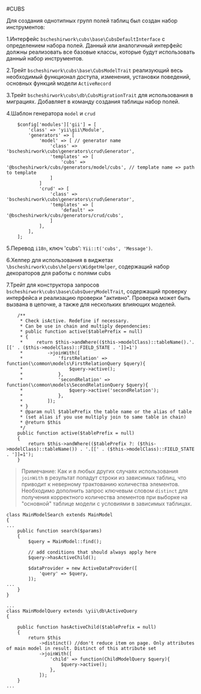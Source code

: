 #CUBS

Для создания однотипных групп полей таблиц был создан набор инструментов:

1.Интерфейс `bscheshirwork\cubs\base\CubsDefaultInterface` с определением набора полей. 
Данный или аналогичный интерфейс должны реализовать все базовые классы, которые будут использовать данный набор инструментов.

2.Трейт `bscheshirwork\cubs\base\CubsModelTrait` реализующий весь необходимый функционал доступа, изменения, установки поведений, 
основных функций модели `ActiveRecord`

3.Трейт `bscheshirwork\cubs\db\CubsMigrationTrait` для использования в миграциях. Добавляет в команду создания таблицы набор полей.

4.Шаблон генератора `model` и `crud`
```
    $config['modules']['gii'] = [
        'class' => 'yii\gii\Module',
        'generators' => [
            'model' => [ // generator name
                'class' => 'bscheshirwork\cubs\generators\crud\Generator',
                'templates' => [
                    'cubs' => '@bscheshirwork/cubs/generators/model/cubs', // template name => path to template
                ]
            ]
            'crud' => [
                'class' => 'bscheshirwork\cubs\generators\crud\Generator',
                'templates' => [
                    'default' => '@bscheshirwork/cubs/generators/crud/cubs',
                ]
            ],
        ],
    ];
```

5.Перевод `i18n`, ключ 'cubs': `Yii::t('cubs', 'Message')`. 

6.Хелпер для использования в виджетах `\bscheshirwork\cubs\helpers\WidgetHelper`, содержащий набор декораторов для работы с полями cubs

7.Трейт для конструктора запросов `bscheshirwork\cubs\base\CubsQueryModelTrait`, содержащий проверку интерфейса и 
реализацию проверки "активно". Проверка может быть вызвана в цепочке, а также для нескольких влияющих моделей.
```
    /**
     * Check isActive. Redefine if necessary.
     * Can be use in chain and multiply dependencies:
     * public function active($tablePrefix = null)
     * {
     *     return $this->andWhere(($this->modelClass)::tableName().'.[[' . ($this->modelClass)::FIELD_STATE . ']]=1')
     *         ->joinWith([
     *             'firstRelation' => function(\common\models\FirstRelationQuery $query){
     *                 $query->active();
     *             },
     *             'secondRelation' => function(\common\models\SecondRelationQuery $query){
     *                 $query->active('secondRelation');
     *             },
     *         ]);
     * }
     * @param null $tablePrefix the table name or the alias of table
     * (set alias if you use multiply join to same table in chain)
     * @return $this
     */
    public function active($tablePrefix = null)
    {
        return $this->andWhere(($tablePrefix ?: ($this->modelClass)::tableName()) . '.[[' . ($this->modelClass)::FIELD_STATE . ']]=1');
    }

```
> Примечание: Как и в любых других случаях использования `joinWith` в результат попадут строки из зависимых таблиц, что
приводит к неверному трактованию количества элементов. Необходимо дополнить запрос ключевым словом `distinct` для получения
корректного количества элементов при выборке на "основной" таблице модели с условиями в зависимых таблицах.

```
class MainModelSearch extends MainModel
{
...
    public function search($params)
    {
        $query = MainModel::find();

        // add conditions that should always apply here
        $query->hasActiveChild();

        $dataProvider = new ActiveDataProvider([
            'query' => $query,
        ]);
...
    }
}
```
```
...
class MainModelQuery extends \yii\db\ActiveQuery
{

    public function hasActiveChild($tablePrefix = null)
    {
        return $this
            ->distinct() //don't reduce item on page. Only attributes of main model in result. Distinct of this attribute set
            ->joinWith([
                'child' => function(ChildModelQuery $query){
                    $query->active();
                },
            ]);
    }
...
```
